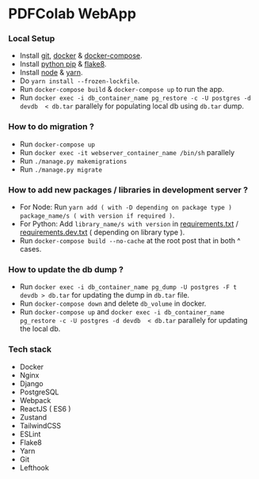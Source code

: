 # PDFColab WebApp

### Local Setup

- Install [git](https://github.com/git-guides/install-git), [docker](https://docs.docker.com/get-docker/) & [docker-compose](https://docs.docker.com/compose/install/).
- Install [python pip](https://www.python.org/downloads/) & [flake8](https://pypi.org/project/flake8/).
- Install [node](https://nodejs.org/en/download/) & [yarn](https://classic.yarnpkg.com/lang/en/docs/install/#mac-stable).
- Do `yarn install --frozen-lockfile`.
- Run `docker-compose build` & `docker-compose up` to run the app.
- Run `docker exec -i db_container_name pg_restore -c -U postgres -d devdb  < db.tar` parallely for populating local db using `db.tar` dump.

### How to do migration ?

- Run `docker-compose up`
- Run `docker exec -it webserver_container_name /bin/sh` parallely
- Run `./manage.py makemigrations`
- Run `./manage.py migrate`

### How to add new packages / libraries in development server ?

- For Node: Run `yarn add ( with -D depending on package type ) package_name/s ( with version if required )`.
- For Python: Add `library_name/s with version` in [requirements.txt](requirements.txt) / [requirements.dev.txt](requirements.dev.txt) ( depending on library type ).
- Run `docker-compose build --no-cache` at the root post that in both ^ cases.

### How to update the db dump ?

- Run `docker exec -i db_container_name pg_dump -U postgres -F t devdb > db.tar` for updating the dump in `db.tar` file.
- Run `docker-compose down` and delete `db_volume` in docker.
- Run `docker-compose up` and `docker exec -i db_container_name pg_restore -c -U postgres -d devdb  < db.tar` parallely for updating the local db.

### Tech stack

- Docker
- Nginx
- Django
- PostgreSQL
- Webpack
- ReactJS ( ES6 )
- Zustand
- TailwindCSS
- ESLint
- Flake8
- Yarn
- Git
- Lefthook
